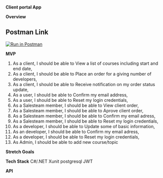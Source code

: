 **Client portal App**


**Overview**

## Postman Link
[![Run in Postman](https://run.pstmn.io/button.svg)](https://god.gw.postman.com/run-collection/16168422-11f87301-bb0c-4476-989e-28dec5172b68?action=collection%2Ffork&collection-url=entityId%3D16168422-11f87301-bb0c-4476-989e-28dec5172b68%26entityType%3Dcollection%26workspaceId%3D2b515f0a-9ff4-44ff-886c-2977729529db)

**MVP**
  1. As a client, I should be able to View a list of courses including start and end date,
  2. As a client, I should be able to Place an order for a giving number of developers,
  3. As a client, I should be able to Receive notification on my order status update,
  4. As a user, I should be able to Confirm my email address,
  5. As a user, I should be able to Reset my login credentials,
  6. As a Salesteam member, I should be able to View client order,
  7. As a Salesteam member, I should be able to Aprove client order,
  8. As a Salesteam member, I should be able to Confirm my email adress,
  9. As a Salesteam member, I should be able to Reset my login credentials,
  10. As a developer, I should be able to Update some of basic information,
  11. As an developer, I should be able to Confirm my email adress,    
  12. As a developer, I should be able to  Reset my login credentials,
  13. As Admin, I should be able to add new course/topic




**Stretch Goals**

 



**Tech Stack**
C#/.NET
Xunit 
postgresql
JWT

**API**




